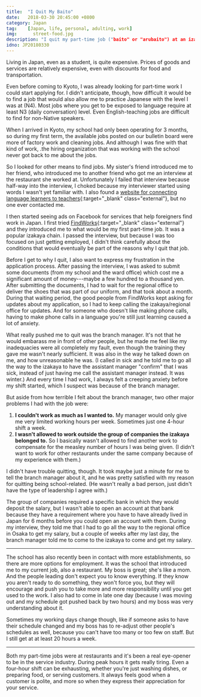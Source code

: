```yaml
---
title:  "I Quit My Baito"
date:   2018-03-30 20:45:00 +0800
category: Japan
tag:    [Japan, life, personal, adulting, work]
img:	  street-food.jpg
description: "I quit my part-time job ("baito" or "arubaito") at an izakaya, in part because of my boss, in part because of company policy."
idno: JP20180330
---
```


Living in Japan, even as a student, is quite expensive. Prices of goods and services are relatively expensive, even with discounts for food and transportation.

Even before coming to Kyoto, I was already looking for part-time work I could start applying for. I didn't anticipate, though, how difficult it would be to find a job that would also allow me to practice Japanese with the level I was at (N4). Most jobs where you get to be exposed to language require at least N3 (daily conversation) level. Even English-teaching jobs are difficult to find for non-Native speakers.
<!--more-->
When I arrived in Kyoto, my school had only been operating for 3 months, so during my first term, the available jobs posted on our bulletin board were more of factory work and cleaning jobs. And although I was fine with that kind of work, .the hiring organization that was working with the school never got back to me about the jobs.

So I looked for other means to find jobs. My sister's friend introduced me to her friend, who introduced me to another friend who got me an interview at the restaurant she worked at. Unfortunately I failed that interview because half-way into the interview, I choked because my interviewer started using words I wasn't yet familiar with. I also found a [website for connecting language learners to teachers](https://hello-sensei.com/en/sensei){:target="_blank" class="external"}, but no one ever contacted me.

I then started seeing ads on Facebook for services that help foreigners find work in Japan. I first tried [FindWorks](https://findworks.jp/){:target="_blank" class="external"} and they introduced me to what would be my first part-time job. It was a popular izakaya chain. I passed the interview, but because I was too focused on just getting employed, I didn't think carefully about the conditions that would eventually be part of the reasons why I quit that job.

Before I get to why I quit, I also want to express my frustration in the application process. After passing the interview, I was asked to submit some documents (from my school and the ward office) which cost me a significant amount of money---maybe a few hundred to a thousand yen. After submitting the documents, I had to wait for the regional office to deliver the shoes that was part of our uniform, and that took about a month. During that waiting period, the good people from FindWorks kept asking for updates about my application, so I had to keep calling the izakaya/regional office for updates. And for someone who doesn't like making phone calls, having to make phone calls in a language you're still just learning caused a lot of anxiety.

What really pushed me to quit was the branch manager. It's not that he would embarass me in front of other people, but he made me feel like my inadequacies were all completely my fault, even though the training they gave me wasn't nearly sufficient. It was also in the way he talked down on me, and how unreasonable he was. (I called in sick and he told me to go all the way to the izakaya to have the assistant manager "confirm" that I was sick, instead of just having me call the assistant manager instead. It was winter.) And every time I had work, I always felt a creeping anxiety before my shift started, which I suspect was because of the branch manager.

But aside from how terrible I felt about the branch manager, two other major problems I had with the job were:
1. **I couldn't work as much as I wanted to.** My manager would only give me very limited working hours per week. Sometimes just one 4-hour shift a week.
2. **I wasn't allowed to work outside the group of companies the izakaya belonged to.** So I basically wasn't allowed to find another work to compensate for the measley number of hours I was being given. (I didn't want to work for other restaurants under the same company because of my experience with them.)

I didn't have trouble quitting, though. It took maybe just a minute for me to tell the branch manager about it, and he was pretty satisfied with my reason for quitting being school-related. (He wasn't really a bad person, just didn't have the type of leadership I agree with.)

The group of companies required a specific bank in which they would deposit the salary, but I wasn't able to open an account at that bank because they have a requirement where you have to have already lived in Japan for 6 months before you could open an account with them. During my interview, they told me that I had to go all the way to the regional office in Osaka to get my salary, but a couple of weeks after my last day, the branch manager told me to come to the izakaya to come and get my salary.

----

The school has also recently been in contact with more establishments, so there are more options for employment. It was the school that introduced me to my current job, also a restaurant. My boss is great; she's like a mom. And the people leading don't expect you to know everything. If they know you aren't ready to do something, they won't force you, but they will encourage and push you to take more and more responsibility until you get used to the work. I also had to come in late one day (because I was moving out and my schedule got pushed back by two hours) and my boss was very understanding about it.

Sometimes my working days change though, like if someone asks to have their schedule changed and my boss has to re-adjust other people's schedules as well, because you can't have too many or too few on staff. But I still get at at least 20 hours a week.

----

Both my part-time jobs were at restaurants and it's been a real eye-opener to be in the service industry. During peak hours it gets really tiring. Even a four-hour shift can be exhausting, whether you're just washing dishes, or preparing food, or serving customers. It always feels good when a customer is polite, and more so when they express their appreciation for your service.

